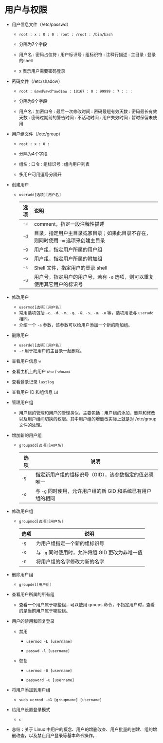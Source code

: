 # 用户与权限

- 用户信息文件（/etc/passwd）

    - `root : x : 0 : 0 : root : /root : /bin/bash`

    - 分隔为7个字段

    - 用户名 : 密码占位符 : 用户标识号 : 组标识符 : 注释行描述 : 主目录 : 登录的shell

    - x 表示用户需要密码登录

- 密码文件（/etc/shadow）

    - `root : &awd%awd^awd$aw : 18167 : 0 : 99999 : 7 : : :`

    - 分隔为9个字段

    - 用户名 : 加密口令 : 最后一次修改时间 : 密码最短有效天数 : 密码最长有效天数 : 密码过期前的警告时间 : 不活动时间 : 用户失效时间 : 暂时保留未使用

- 用户组文件（/etc/group）

    - `root : x : 0 :`

    - 分隔为4个字段

    - 组名 : 口令 : 组标识号 : 组内用户列表

    - 多用户可用逗号分隔开

- 创建用户

    - `useradd[选项][用户名]`

        | 选项 | 说明                                                         |
        | :--: | :----------------------------------------------------------- |
        | `-c` | comment，指定一段注释性描述                                  |
        | `-d` | 目录，指定用户主目录或家目录；如果此目录不存在，则同时使用 `-m` 选项来创建主目录 |
        | `-g` | 用户组，指定用户所属的用户组                                 |
        | `-G` | 用户组，指定用户所属的附加组                                 |
        | `-s` | Shell 文件，指定用户的登录 shell                             |
        | `-u` | 用户号，指定用户的用户号，若有 `-o` 选项，则可以重复使用其它用户的标识号 |

- 修改用户

    - `usermod[选项][用户名]`
    - 常用选项包括 `-c、-d、-m、-g、-G、-s、-u、-o` 等，选项用法与 `useradd` 相同。
    - 介绍一个 `-a` 参数，该参数可以给用户添加一个新的附加组。

- 删除用户

    - `userdel[选项][用户名]`
    -  `-r` 用于把用户的主目录一起删除。

- 查看用户信息 `w`

- 查看主机上的用户 `who` / `whoami`

- 查看登录记录 `lastlog`

- 查看用户 ID 和组信息 `id`

- 管理用户组

    - 用户组的管理和用户的管理类似，主要包括：用户组的添加、删除和修改以及用户组间切换的权限。其中用户组的增删改实际上就是对 /etc/group 文件的处理。

- 增加新的用户组

    - `groupadd[选项][用户名]`

        | 选项 | 说明                                                        |
        | ---- | ----------------------------------------------------------- |
        | `-g` | 指定新用户组的组标识号（GID），该参数指定的值必须唯一       |
        | `-o` | 与 `-g` 同时使用，允许用户组的新 GID 和系统已有用户组的相同 |

- 修改用户组

    - `groupmod[选项][用户名]`

        | 选项 | 说明                                            |
        | ---- | ----------------------------------------------- |
        | `-g` | 为用户组指定一个新的组标识号                    |
        | `-o` | 与 `-g` 同时使用时，允许将组 GID 更改为非唯一值 |
        | `-n` | 将用户组的名字修改为新的名字                    |

- 删除用户组

    - `groupdel[用户组]`

- 查看用户所属的所有组

    - 查看一个用户属于哪些组，可以使用 groups 命令，不指定用户时，查看的是当前用户属于哪些组。

- 用户的禁用和回复登录

    - 禁用

        - `usermod -L [username]`

        - `passwd -l [username]`

    - 恢复

        - `usermod -U [username]`

        - `password -u [username]`

- 将用户添加到用户组

    - `sudo uermod -aG [groupname] [username]`

- 给用户设置登录模式

    - `c`

- 总结：关于 Linux 中用户的概念、用户的增删改查、用户批量的创建、组的增删改查，以及禁止用户登录等基本命令操作。